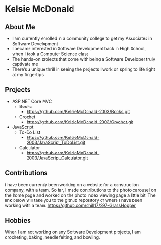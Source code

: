 # Kelsie McDonald

## About Me
 * I am currently enrolled in a community college to get my Associates in Software Development
 * I became interested in Software Development back in High School, when I took a Computer Science class
 * The hands-on projects that come with being a Software Developer truly captivate me
 * There’s a unique thrill in seeing the projects I work on spring to life right at my fingertips

## Projects
 * ASP.NET Core MVC
    - Books
        * https://github.com/KelsieMcDonald-2003/Books.git
    - Crochet
        * https://github.com/KelsieMcDonald-2003/Crochet.git
 * JavaScript
    - To-Do List
        * https://github.com/KelsieMcDonald-2003/JavaScript_ToDoList.git
    - Calculator
        * https://github.com/KelsieMcDonald-2003/JavaScript_Calculator.git

## Contributions
I have been currently been working on a website for a construction company, with a team. So far, I made contributions to the photo carousel 
on the home page and worked on the photo index viewing page a little bit. The link below will take you to the github repository of where I 
have been working with a team.
https://github.com/ohill17/297-GrassHopper

## Hobbies
When I am not working on any Software Development projects, I am crocheting, baking, needle felting, and bowling.
<!--
**KelsieMcDonald-2003/KelsieMcDonald-2003** is a ✨ _special_ ✨ repository because its `README.md` (this file) appears on your GitHub profile.

Here are some ideas to get you started:

- 🔭 I’m currently working on ...
- 🌱 I’m currently learning ...
- 👯 I’m looking to collaborate on ...
- 🤔 I’m looking for help with ...
- 💬 Ask me about ...
- 📫 How to reach me: ...
- 😄 Pronouns: ...
- ⚡ Fun fact: ...
-->
